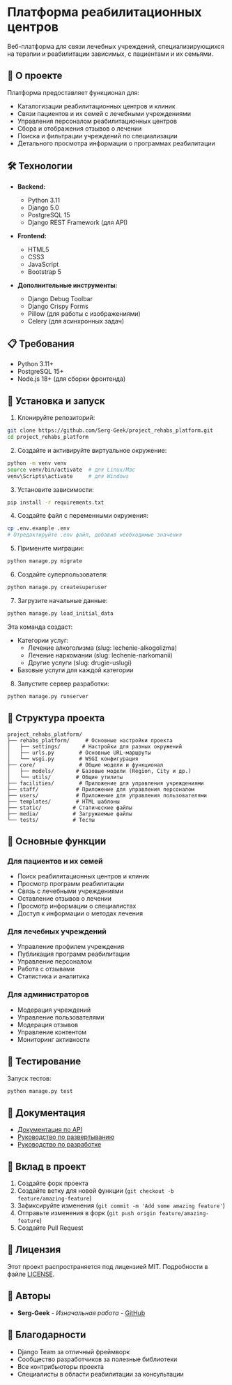 # Платформа реабилитационных центров

Веб-платформа для связи лечебных учреждений, специализирующихся на терапии и реабилитации зависимых, с пациентами и их семьями.

## 🏥 О проекте

Платформа предоставляет функционал для:
- Каталогизации реабилитационных центров и клиник
- Связи пациентов и их семей с лечебными учреждениями
- Управления персоналом реабилитационных центров
- Сбора и отображения отзывов о лечении
- Поиска и фильтрации учреждений по специализации
- Детального просмотра информации о программах реабилитации

## 🛠 Технологии

- **Backend:**
  - Python 3.11
  - Django 5.0
  - PostgreSQL 15
  - Django REST Framework (для API)

- **Frontend:**
  - HTML5
  - CSS3
  - JavaScript
  - Bootstrap 5

- **Дополнительные инструменты:**
  - Django Debug Toolbar
  - Django Crispy Forms
  - Pillow (для работы с изображениями)
  - Celery (для асинхронных задач)

## 📋 Требования

- Python 3.11+
- PostgreSQL 15+
- Node.js 18+ (для сборки фронтенда)

## 🚀 Установка и запуск

1. Клонируйте репозиторий:
```bash
git clone https://github.com/Serg-Geek/project_rehabs_platform.git
cd project_rehabs_platform
```

2. Создайте и активируйте виртуальное окружение:
```bash
python -m venv venv
source venv/bin/activate  # для Linux/Mac
venv\Scripts\activate     # для Windows
```

3. Установите зависимости:
```bash
pip install -r requirements.txt
```

4. Создайте файл с переменными окружения:
```bash
cp .env.example .env
# Отредактируйте .env файл, добавив необходимые значения
```

5. Примените миграции:
```bash
python manage.py migrate
```

6. Создайте суперпользователя:
```bash
python manage.py createsuperuser
```

7. Загрузите начальные данные:
```bash
python manage.py load_initial_data
```
Эта команда создаст:
- Категории услуг:
  - Лечение алкоголизма (slug: lechenie-alkogolizma)
  - Лечение наркомании (slug: lechenie-narkomanii)
  - Другие услуги (slug: drugie-uslugi)
- Базовые услуги для каждой категории

8. Запустите сервер разработки:
```bash
python manage.py runserver
```

## 📁 Структура проекта

```
project_rehabs_platform/
├── rehabs_platform/     # Основные настройки проекта
│   ├── settings/       # Настройки для разных окружений
│   ├── urls.py        # Основные URL-маршруты
│   └── wsgi.py        # WSGI конфигурация
├── core/              # Общие модели и функционал
│   ├── models/       # Базовые модели (Region, City и др.)
│   └── utils/        # Общие утилиты
├── facilities/        # Приложение для управления учреждениями
├── staff/            # Приложение для управления персоналом
├── users/            # Приложение для управления пользователями
├── templates/        # HTML шаблоны
├── static/          # Статические файлы
├── media/           # Загружаемые файлы
└── tests/           # Тесты
```

## 🔑 Основные функции

### Для пациентов и их семей
- Поиск реабилитационных центров и клиник
- Просмотр программ реабилитации
- Связь с лечебными учреждениями
- Оставление отзывов о лечении
- Просмотр информации о специалистах
- Доступ к информации о методах лечения

### Для лечебных учреждений
- Управление профилем учреждения
- Публикация программ реабилитации
- Управление персоналом
- Работа с отзывами
- Статистика и аналитика

### Для администраторов
- Модерация учреждений
- Управление пользователями
- Модерация отзывов
- Управление контентом
- Мониторинг активности

## 🧪 Тестирование

Запуск тестов:
```bash
python manage.py test
```

## 📝 Документация

- [Документация по API](docs/api.md)
- [Руководство по развертыванию](docs/deployment.md)
- [Руководство по разработке](docs/development.md)

## 🤝 Вклад в проект

1. Создайте форк проекта
2. Создайте ветку для новой функции (`git checkout -b feature/amazing-feature`)
3. Зафиксируйте изменения (`git commit -m 'Add some amazing feature'`)
4. Отправьте изменения в форк (`git push origin feature/amazing-feature`)
5. Создайте Pull Request

## 📄 Лицензия

Этот проект распространяется под лицензией MIT. Подробности в файле [LICENSE](LICENSE).

## 👥 Авторы

- **Serg-Geek** - *Изначальная работа* - [GitHub](https://github.com/Serg-Geek)

## 🙏 Благодарности

- Django Team за отличный фреймворк
- Сообщество разработчиков за полезные библиотеки
- Все контрибьюторы проекта
- Специалисты в области реабилитации за консультации 